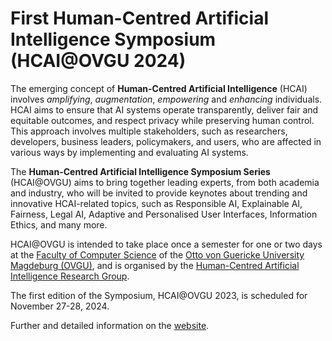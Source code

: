 # First Human-Centred Artificial Intelligence Symposium (HCAI@OVGU 2024) 

The emerging concept of **Human-Centred Artificial Intelligence** (HCAI) involves *amplifying*, *augmentation*, *empowering* and *enhancing* individuals. HCAI aims to ensure that AI systems operate transparently, deliver fair and equitable outcomes, and respect privacy while preserving human control. This approach involves multiple stakeholders, such as researchers, developers, business leaders, policymakers, and users, who are affected in various ways by implementing and evaluating AI systems.

The **Human-Centred Artificial Intelligence Symposium Series** (HCAI@OVGU) aims to bring together leading experts, from both academia and industry, who will be invited to provide keynotes about trending and innovative HCAI-related topics, such as Responsible AI, Explainable AI, Fairness, Legal AI, Adaptive and Personalised User Interfaces, Information Ethics, and many more.

HCAI@OVGU is intended to take place once a semester for one or two days at the [Faculty of Computer Science](https://www.inf.ovgu.de/en/) of the [Otto von Guericke University Magdeburg (OVGU)](https://www.ovgu.de/en/), and is organised by the [Human-Centred Artificial Intelligence Research Group](https://hcai.ovgu.de/).

The first edition of the Symposium, HCAI@OVGU 2023, is scheduled for November 27-28, 2024.

Further and detailed information on the [website](https://hcai-ovgu.github.io/symposium2024/).
